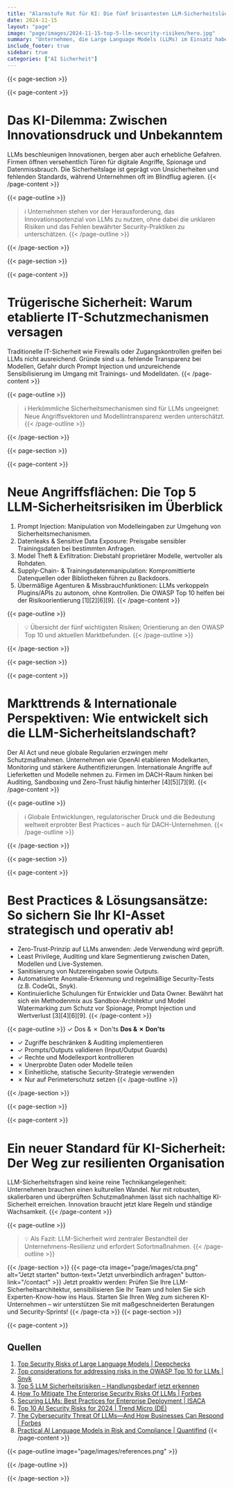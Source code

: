 ```yaml
---
title: "Alarmstufe Rot für KI: Die fünf brisantesten LLM-Sicherheitslücken – und wie Unternehmen JETZT reagieren müssen"
date: 2024-11-15
layout: "page"
image: "page/images/2024-11-15-top-5-llm-security-risiken/hero.jpg"
summary: "Unternehmen, die Large Language Models (LLMs) im Einsatz haben, stehen neuen Herausforderungen gegenüber: Modellklau, Datenlecks und gezielte Angriffe werden zunehmend zur Bedrohung. Dieses Whitepaper analysiert die größten Risiken, räumt mit Fehleinschätzungen auf und liefert Best Practices sowie internationale Ansätze für nachhaltigen KI-Schutz."
include_footer: true
sidebar: true
categories: ["AI Sicherheit"]
---
```


{{< page-section >}}

{{< page-content >}}
# Das KI-Dilemma: Zwischen Innovationsdruck und Unbekanntem

LLMs beschleunigen Innovationen, bergen aber auch erhebliche Gefahren. Firmen öffnen versehentlich Türen für digitale Angriffe, Spionage und Datenmissbrauch. Die Sicherheitslage ist geprägt von Unsicherheiten und fehlenden Standards, während Unternehmen oft im Blindflug agieren.
{{< /page-content >}}

{{< page-outline >}}
> ℹ️ Unternehmen stehen vor der Herausforderung, das Innovationspotenzial von LLMs zu nutzen, ohne dabei die unklaren Risiken und das Fehlen bewährter Security-Praktiken zu unterschätzen.
{{< /page-outline >}}

{{< /page-section >}}

{{< page-section >}}

{{< page-content >}}
# Trügerische Sicherheit: Warum etablierte IT-Schutzmechanismen versagen

Traditionelle IT-Sicherheit wie Firewalls oder Zugangskontrollen greifen bei LLMs nicht ausreichend. Gründe sind u.a. fehlende Transparenz bei Modellen, Gefahr durch Prompt Injection und unzureichende Sensibilisierung im Umgang mit Trainings- und Modelldaten.
{{< /page-content >}}

{{< page-outline >}}
> ℹ️ Herkömmliche Sicherheitsmechanismen sind für LLMs ungeeignet: Neue Angriffsvektoren und Modellintransparenz werden unterschätzt.
{{< /page-outline >}}

{{< /page-section >}}

{{< page-section >}}

{{< page-content >}}
# Neue Angriffsflächen: Die Top 5 LLM-Sicherheitsrisiken im Überblick

1. Prompt Injection: Manipulation von Modelleingaben zur Umgehung von Sicherheitsmechanismen.
2. Datenleaks & Sensitive Data Exposure: Preisgabe sensibler Trainingsdaten bei bestimmten Anfragen.
3. Model Theft & Exfiltration: Diebstahl proprietärer Modelle, wertvoller als Rohdaten.
4. Supply-Chain- & Trainingsdatenmanipulation: Kompromittierte Datenquellen oder Bibliotheken führen zu Backdoors.
5. Übermäßige Agenturen & Missbrauchfunktionen: LLMs verkoppeln Plugins/APIs zu autonom, ohne Kontrollen.
Die OWASP Top 10 helfen bei der Risikoorientierung [1][2][6][9].
{{< /page-content >}}

{{< page-outline >}}
> 💡 Übersicht der fünf wichtigsten Risiken; Orientierung an den OWASP Top 10 und aktuellen Marktbefunden.
{{< /page-outline >}}

{{< /page-section >}}

{{< page-section >}}

{{< page-content >}}
# Markttrends & Internationale Perspektiven: Wie entwickelt sich die LLM-Sicherheitslandschaft?

Der AI Act und neue globale Regularien erzwingen mehr Schutzmaßnahmen. Unternehmen wie OpenAI etablieren Modelkarten, Monitoring und stärkere Authentifizierungen. Internationale Angriffe auf Lieferketten und Modelle nehmen zu. Firmen im DACH-Raum hinken bei Auditing, Sandboxing und Zero-Trust häufig hinterher [4][5][7][9].
{{< /page-content >}}

{{< page-outline >}}
> ℹ️ Globale Entwicklungen, regulatorischer Druck und die Bedeutung weltweit erprobter Best Practices – auch für DACH-Unternehmen.
{{< /page-outline >}}

{{< /page-section >}}

{{< page-section >}}

{{< page-content >}}
# Best Practices & Lösungsansätze: So sichern Sie Ihr KI-Asset strategisch und operativ ab!

- Zero-Trust-Prinzip auf LLMs anwenden: Jede Verwendung wird geprüft.
- Least Privilege, Auditing und klare Segmentierung zwischen Daten, Modellen und Live-Systemen.
- Sanitisierung von Nutzereingaben sowie Outputs.
- Automatisierte Anomalie-Erkennung und regelmäßige Security-Tests (z.B. CodeQL, Snyk).
- Kontinuierliche Schulungen für Entwickler und Data Owner.
Bewährt hat sich ein Methodenmix aus Sandbox-Architektur und Model Watermarking zum Schutz vor Spionage, Prompt Injection und Wertverlust [3][4][6][9].
{{< /page-content >}}

{{< page-outline >}}
✓ Dos & ✗ Don'ts
**Dos & ✗ Don'ts**
- ✓ Zugriffe beschränken & Auditing implementieren
- ✓ Prompts/Outputs validieren (Input/Output Guards)
- ✓ Rechte und Modellexport kontrollieren
- ✗ Unerprobte Daten oder Modelle teilen
- ✗ Einheitliche, statische Security-Strategie verwenden
- ✗ Nur auf Perimeterschutz setzen
{{< /page-outline >}}

{{< /page-section >}}

{{< page-section >}}

{{< page-content >}}
# Ein neuer Standard für KI-Sicherheit: Der Weg zur resilienten Organisation

LLM-Sicherheitsfragen sind keine reine Technikangelegenheit: Unternehmen brauchen einen kulturellen Wandel. Nur mit robusten, skalierbaren und überprüften Schutzmaßnahmen lässt sich nachhaltige KI-Sicherheit erreichen. Innovation braucht jetzt klare Regeln und ständige Wachsamkeit.
{{< /page-content >}}

{{< page-outline >}}
> 💡 Als Fazit: LLM-Sicherheit wird zentraler Bestandteil der Unternehmens-Resilienz und erfordert Sofortmaßnahmen.
{{< /page-outline >}}

{{< /page-section >}}
{{< page-cta image="page/images/cta.png" alt="Jetzt starten" button-text="Jetzt unverbindlich anfragen" button-link="/contact" >}}
Jetzt proaktiv werden: Prüfen Sie Ihre LLM-Sicherheitsarchitektur, sensibilisieren Sie Ihr Team und holen Sie sich Experten-Know-how ins Haus. Starten Sie Ihren Weg zum sicheren KI-Unternehmen – wir unterstützen Sie mit maßgeschneiderten Beratungen und Security-Sprints!
{{< /page-cta >}}
{{< page-section >}}

{{< page-content >}}
## Quellen

1. [Top Security Risks of Large Language Models | Deepchecks](https://www.deepchecks.com/top-security-risks-of-large-language-models/)  
2. [Top considerations for addressing risks in the OWASP Top 10 for LLMs | Snyk](https://snyk.io/de/blog/addressing-risks-in-the-owasp-top-10-for-llms/)  
3. [Top 5 LLM Sicherheitsrisiken – Handlungsbedarf jetzt erkennen](page/2024-11-15-top-5-llm-security-risiken)  
4. [How To Mitigate The Enterprise Security Risks Of LLMs | Forbes](https://www.forbes.com/sites/forbestechcouncil/2023/11/06/how-to-mitigate-the-enterprise-security-risks-of-llms/amp/)  
5. [Securing LLMs: Best Practices for Enterprise Deployment | ISACA](https://www.isaca.org/resources/isaca-journal/issues/2024/volume-6/securing-llms)  
6. [Top 10 AI Security Risks for 2024 | Trend Micro (DE)](http://www.trendmicro.com/de_de/research/24/g/top-ai-security-risks.html)  
7. [The Cybersecurity Threat Of LLMs—And How Businesses Can Respond | Forbes](https://www.forbes.com/sites/forbesbusinesscouncil/2023/09/20/understanding-the-cybersecurity-threat-of-llms-and-how-businesses-can-respond/amp/)  
9. [Practical AI Language Models in Risk and Compliance | Quantifind](https://www.quantifind.com/resources/practical-ai-language-models-in-risk-and-compliance/)
{{< /page-content >}}

{{< page-outline image="page/images/references.png" >}}

{{< /page-outline >}}

{{< /page-section >}}
